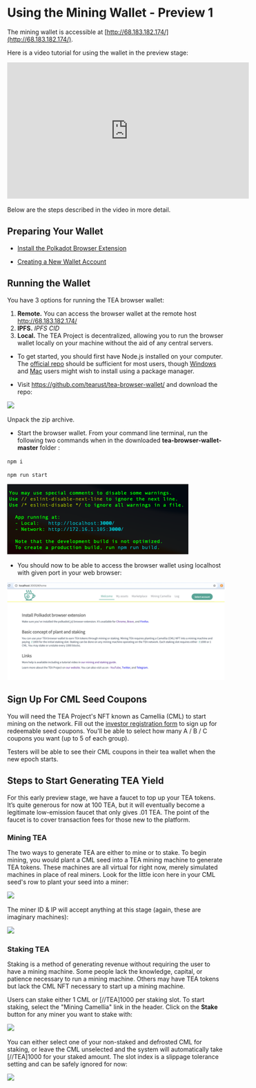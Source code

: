   # Using the Mining Wallet - Preview 1
The mining wallet is accessible at [http://68.183.182.174/](http://68.183.182.174/).  

Here is a video tutorial for using the wallet in the preview stage:
<iframe width="560" height="315" src="https://www.youtube.com/embed/YneSF3ltxCg" title="YouTube video player" frameborder="0" allow="accelerometer; autoplay; clipboard-write; encrypted-media; gyroscope; picture-in-picture" allowfullscreen></iframe>

Below are the steps described in the video in more detail.

## Preparing Your Wallet
- [Install the Polkadot Browser Extension](../FAQ/Installing_Polkadot_Extension.md)

- [Creating a New Wallet Account](../FAQ/Creating_a_New_Wallet_Account.md)

## Running the Wallet
You have 3 options for running the TEA browser wallet:

1. **Remote.** You can access the browser wallet at the remote host http://68.183.182.174/
2. **IPFS.**  _IPFS CID_
3. **Local.** The TEA Project is decentralized, allowing you to run the browser wallet locally on your machine without the aid of any central servers. 

- To get started, you should first have Node.js installed on your computer. The [official repo](https://nodejs.org/en/download/) should be sufficient for most users, though [Windows](https://github.com/coreybutler/nvm-windows) and [Mac](https://formulae.brew.sh/formula/node) users might wish to install using a package manager. 

- Visit https://github.com/tearust/tea-browser-wallet/ and download the repo:

![](https://teaproject.org/res/Try_the_demo-Tea-Browser-Wallet-download.png)

Unpack the zip archive.

- Start the browser wallet. From your command line terminal, run the following two commands when in the downloaded **tea-browser-wallet-master** folder :

`npm i`

`npm run start`

![](../res/Try_the_demo-node_start.png)

- You should now to be able to access the browser wallet using localhost with given port in your web browser:

![](../res/Try_the_demo-wallet-localhost.png)

## Sign Up For CML Seed Coupons
You will need the TEA Project's NFT known as Camellia (CML) to start mining on the network. Fill out the [investor registration form](https://docs.google.com/forms/d/e/1FAIpQLSdNyJVmRjyYImTtTJ3AEzk8y6s3ZfCnoxMEzfbyYi_vVdIIzg/viewform) to sign up for redeemable seed coupons. You'll be able to select how many A / B / C coupons you want (up to 5 of each group).

Testers will be able to see their CML coupons in their tea wallet when the new epoch starts.

## Steps to Start Generating TEA Yield
      
For this early preview stage, we have a faucet to top up your TEA tokens. It’s quite generous for now at 100 TEA, but it will eventually become a legitimate low-emission faucet that only gives .01 TEA. The point of the faucet is to cover transaction fees for those new to the platform.
      
### Mining TEA
The two ways to generate TEA are either to mine or to stake. To begin mining, you would plant a CML seed into a TEA mining machine to generate TEA tokens. These machines are all virtual for right now, merely simulated machines in place of real miners. Look for the little icon here in your CML seed's row to plant your seed into a miner:

![](..res/Try_the_demo/demo-mining-plant.png)

The miner ID & IP will accept anything at this stage (again, these are imaginary machines):

![](..res/Try_the_demo/demo-mining-machine-details.png)

### Staking TEA

Staking is a method of generating revenue without requiring the user to have a mining machine. Some people lack the knowledge, capital, or patience necessary to run a mining machine. Others may have TEA tokens but lack the CML NFT necessary to start up a mining machine. 

Users can stake either 1 CML or [//TEA]1000 per staking slot. To start staking, select the "Mining Camellia" link in the header. Click on the **Stake** button for any miner you want to stake with:

![](..res/Try_the_demo/demo-cml.png)

You can either select one of your non-staked and defrosted CML for staking, or leave the CML unselected and the system will automatically take [//TEA]1000 for your staked amount. The slot index is a slippage tolerance setting and can be safely ignored for now:

![](..res/Try_the_demo/demo-staking.png)
